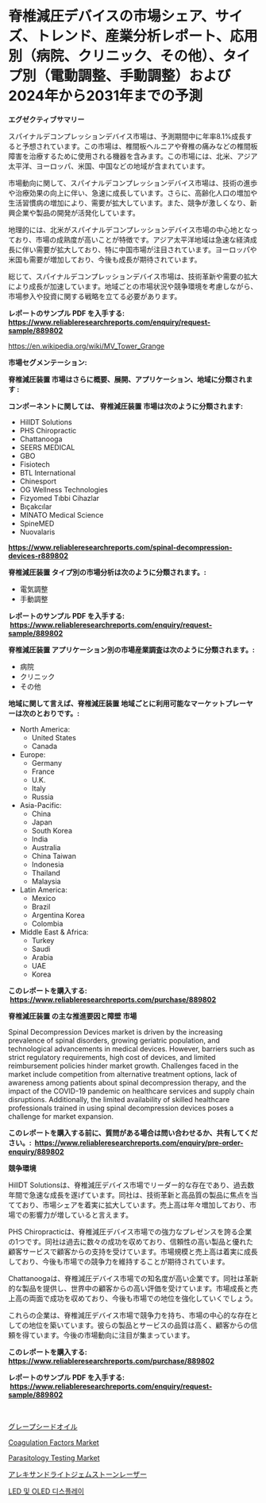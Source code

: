 <p><h1>脊椎減圧デバイスの市場シェア、サイズ、トレンド、産業分析レポート、応用別（病院、クリニック、その他）、タイプ別（電動調整、手動調整）および2024年から2031年までの予測</h1></p><p><strong>エグゼクティブサマリー</strong></p>
<p><p>スパイナルデコンプレッションデバイス市場は、予測期間中に年率8.1%成長すると予想されています。この市場は、椎間板ヘルニアや脊椎の痛みなどの椎間板障害を治療するために使用される機器を含みます。この市場には、北米、アジア太平洋、ヨーロッパ、米国、中国などの地域が含まれています。</p><p>市場動向に関して、スパイナルデコンプレッションデバイス市場は、技術の進歩や治療効果の向上に伴い、急速に成長しています。さらに、高齢化人口の増加や生活習慣病の増加により、需要が拡大しています。また、競争が激しくなり、新興企業や製品の開発が活発化しています。</p><p>地理的には、北米がスパイナルデコンプレッションデバイス市場の中心地となっており、市場の成熟度が高いことが特徴です。アジア太平洋地域は急速な経済成長に伴い需要が拡大しており、特に中国市場が注目されています。ヨーロッパや米国も需要が増加しており、今後も成長が期待されています。</p><p>総じて、スパイナルデコンプレッションデバイス市場は、技術革新や需要の拡大により成長が加速しています。地域ごとの市場状況や競争環境を考慮しながら、市場参入や投資に関する戦略を立てる必要があります。</p></p>
<p><strong>レポートのサンプル PDF を入手する: <a href="https://www.reliableresearchreports.com/enquiry/request-sample/889802">https://www.reliableresearchreports.com/enquiry/request-sample/889802</a></strong></p>
<p><a href="https://en.wikipedia.org/wiki/MV_Tower_Grange">https://en.wikipedia.org/wiki/MV_Tower_Grange</a></p>
<p><strong>市場セグメンテーション:</strong></p>
<p><strong> 脊椎減圧装置 市場はさらに概要、展開、アプリケーション、地域に分類されます :</strong></p>
<p><strong>コンポーネントに関しては、 脊椎減圧装置 市場は次のように分類されます: &nbsp;</strong></p>
<p><ul><li>HillDT Solutions</li><li>PHS Chiropractic</li><li>Chattanooga</li><li>SEERS MEDICAL</li><li>GBO</li><li>Fisiotech</li><li>BTL International</li><li>Chinesport</li><li>OG Wellness Technologies</li><li>Fizyomed Tıbbi Cihazlar</li><li>Bıçakcılar</li><li>MINATO Medical Science</li><li>SpineMED</li><li>Nuovalaris</li></ul></p>
<p><strong><a href="https://www.reliableresearchreports.com/spinal-decompression-devices-r889802">https://www.reliableresearchreports.com/spinal-decompression-devices-r889802</a></strong></p>
<p><strong> 脊椎減圧装置 タイプ別の市場分析は次のように分類されます。:</strong></p>
<p><ul><li>電気調整</li><li>手動調整</li></ul></p>
<p><strong>レポートのサンプル PDF を入手する: &nbsp;<a href="https://www.reliableresearchreports.com/enquiry/request-sample/889802">https://www.reliableresearchreports.com/enquiry/request-sample/889802</a></strong></p>
<p><strong> 脊椎減圧装置 アプリケーション別の市場産業調査は次のように分類されます。:</strong></p>
<p><ul><li>病院</li><li>クリニック</li><li>その他</li></ul></p>
<p><strong>地域に関して言えば、脊椎減圧装置 地域ごとに利用可能なマーケットプレーヤーは次のとおりです。:</strong></p>
<p><ul>
    <li>
        North America:
        <ul>
            <li>United States</li>
            <li>Canada</li>
        </ul>
    </li>
    <li>
        Europe:
        <ul>
            <li>Germany</li>
            <li>France</li>
            <li>U.K.</li>
            <li>Italy</li>
            <li>Russia</li>
        </ul>
    </li>
    <li>
        Asia-Pacific:
        <ul>
            <li>China</li>
            <li>Japan</li>
            <li>South Korea</li>
            <li>India</li>
            <li>Australia</li>
            <li>China Taiwan</li>
            <li>Indonesia</li>
            <li>Thailand</li>
            <li>Malaysia</li>
        </ul>
    </li>
    <li>
        Latin America:
        <ul>
            <li>Mexico</li>
            <li>Brazil</li>
            <li>Argentina Korea</li>
            <li>Colombia</li>
        </ul>
    </li>
    <li>
        Middle East & Africa:
        <ul>
            <li>Turkey</li>
            <li>Saudi</li>
            <li>Arabia</li>
            <li>UAE</li>
            <li>Korea</li>
        </ul>
    </li>
    </ul></p>
<p><strong>このレポートを購入する: &nbsp;<a href="https://www.reliableresearchreports.com/purchase/889802">https://www.reliableresearchreports.com/purchase/889802</a></strong></p>
<p><strong>脊椎減圧装置 の主な推進要因と障壁 市場</strong></p>
<p><p>Spinal Decompression Devices market is driven by the increasing prevalence of spinal disorders, growing geriatric population, and technological advancements in medical devices. However, barriers such as strict regulatory requirements, high cost of devices, and limited reimbursement policies hinder market growth. Challenges faced in the market include competition from alternative treatment options, lack of awareness among patients about spinal decompression therapy, and the impact of the COVID-19 pandemic on healthcare services and supply chain disruptions. Additionally, the limited availability of skilled healthcare professionals trained in using spinal decompression devices poses a challenge for market expansion.</p></p>
<p><strong>このレポートを購入する前に、質問がある場合は問い合わせるか、共有してください。:&nbsp; <a href="https://www.reliableresearchreports.com/enquiry/pre-order-enquiry/889802">https://www.reliableresearchreports.com/enquiry/pre-order-enquiry/889802</a></strong></p>
<p><strong>競争環境</strong></p>
<p><p>HillDT Solutionsは、脊椎減圧デバイス市場でリーダー的な存在であり、過去数年間で急速な成長を遂げています。同社は、技術革新と高品質の製品に焦点を当てており、市場シェアを着実に拡大しています。売上高は年々増加しており、市場での影響力が増していると言えます。</p><p>PHS Chiropracticは、脊椎減圧デバイス市場での強力なプレゼンスを誇る企業の1つです。同社は過去に数々の成功を収めており、信頼性の高い製品と優れた顧客サービスで顧客からの支持を受けています。市場規模と売上高は着実に成長しており、今後も市場での競争力を維持することが期待されています。</p><p>Chattanoogaは、脊椎減圧デバイス市場での知名度が高い企業です。同社は革新的な製品を提供し、世界中の顧客からの高い評価を受けています。市場成長と売上高の両面で成功を収めており、今後も市場での地位を強化していくでしょう。</p><p>これらの企業は、脊椎減圧デバイス市場で競争力を持ち、市場の中心的な存在としての地位を築いています。彼らの製品とサービスの品質は高く、顧客からの信頼を得ています。今後の市場動向に注目が集まっています。</p></p>
<p><strong>このレポートを購入する: &nbsp; <a href="https://www.reliableresearchreports.com/purchase/889802">https://www.reliableresearchreports.com/purchase/889802</a></strong></p>
<p><strong>レポートのサンプル PDF を入手する: &nbsp;<a href="https://www.reliableresearchreports.com/enquiry/request-sample/889802">https://www.reliableresearchreports.com/enquiry/request-sample/889802</a></strong><strong></strong></p>
<p>&nbsp;</p>
<p><p><a href="https://medium.com/@hopedjones22024/%E3%82%B0%E3%83%AD%E3%83%BC%E3%83%90%E3%83%AB%E3%81%B6%E3%81%A9%E3%81%86%E7%A8%AE%E5%AD%90%E6%B2%B9%E5%B8%82%E5%A0%B4%E3%81%AE%E3%82%B5%E3%82%A4%E3%82%BA%E3%81%AF-7-%E3%81%AEcagr%E3%81%AB%E9%81%94%E3%81%99%E3%82%8B%E3%81%A8%E4%BA%88%E6%83%B3%E3%81%95%E3%82%8C-%E3%81%93%E3%81%AE%E3%83%AC%E3%83%9D%E3%83%BC%E3%83%88%E3%81%AF2024%E5%B9%B4%E3%81%8B%E3%82%892031%E5%B9%B4%E3%81%BE%E3%81%A7%E3%81%AE%E5%B8%82%E5%A0%B4%E3%81%AE%E6%88%90%E9%95%B7-%E3%83%88%E3%83%AC%E3%83%B3%E3%83%89-%E6%A9%9F%E4%BC%9A-%E4%BA%88%E6%B8%AC%E3%81%AB%E3%81%A4%E3%81%84%E3%81%A6%E3%82%AB%E3%83%90%E3%83%BC%E3%81%97%E3%81%A6%E3%81%84%E3%81%BE%E3%81%99-7c3695bed01e">グレープシードオイル</a></p><p><a href="https://www.linkedin.com/pulse/coagulation-factors-market-research-report-includes-analysis-qgxme">Coagulation Factors Market</a></p><p><a href="https://issuu.com/reportprime-2/docs/parasitology-testing-market-size-2030.pptx">Parasitology Testing Market</a></p><p><a href="https://github.com/roulaayoub-saad/Market-Research-Report-List-2/blob/main/69263531420.md">アレキサンドライトジェムストーンレーザー</a></p><p><a href="https://github.com/Nicolasrown5/Market-Research-Report-List-1/blob/main/18772201287.md">LED 및 OLED 디스플레이</a></p></p>
